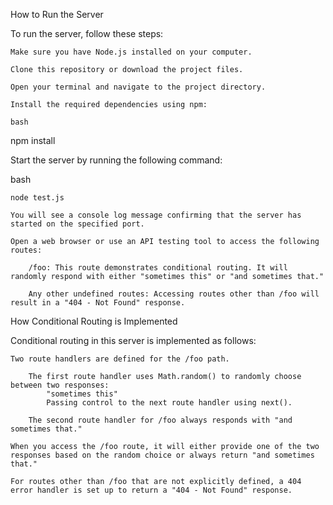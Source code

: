 How to Run the Server

To run the server, follow these steps:

    Make sure you have Node.js installed on your computer.

    Clone this repository or download the project files.

    Open your terminal and navigate to the project directory.

    Install the required dependencies using npm:

    bash

npm install

Start the server by running the following command:

bash

    node test.js

    You will see a console log message confirming that the server has started on the specified port.

    Open a web browser or use an API testing tool to access the following routes:

        /foo: This route demonstrates conditional routing. It will randomly respond with either "sometimes this" or "and sometimes that."

        Any other undefined routes: Accessing routes other than /foo will result in a "404 - Not Found" response.

How Conditional Routing is Implemented

Conditional routing in this server is implemented as follows:

    Two route handlers are defined for the /foo path.

        The first route handler uses Math.random() to randomly choose between two responses:
            "sometimes this"
            Passing control to the next route handler using next().

        The second route handler for /foo always responds with "and sometimes that."

    When you access the /foo route, it will either provide one of the two responses based on the random choice or always return "and sometimes that."

    For routes other than /foo that are not explicitly defined, a 404 error handler is set up to return a "404 - Not Found" response.

